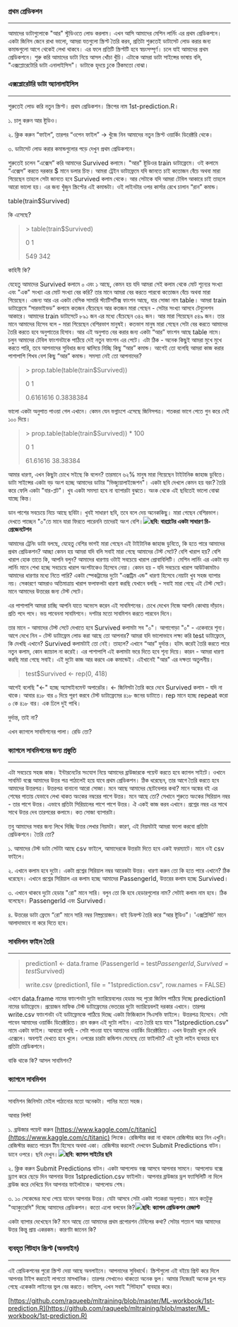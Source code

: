 ### প্রথম প্রেডিকশন

---

আমাদের ডাটাগুলোকে "আর" স্টুডিওতে লোড করলাম। এখন আসি আমাদের মেশিন লার্নিং এর প্রথম প্রেডিকশনে। একটা জিনিস জেনে রাখা ভালো, আমরা যতগুলো স্ক্রিপ্ট তৈরি করব, প্রতিটা শুরুতেই ডাটাসেট লোড করার জন্য কমান্ডগুলো আগে থেকেই লেখা থাকবে। এর ফলে প্রতিটি স্ক্রিপ্টটি হবে স্বয়ংসম্পূর্ণ। চলে যাই আমাদের প্রথম প্রেডিকশনে। শুরু করি আমাদের ডাটা নিয়ে আসল খোঁচা খুঁচি। এটাকে আমরা ডাটা সাইন্সের ভাষায় বলি, "এক্সপ্লোরেটোরি ডাটা এনালাইসিস"। ডাটাকে হৃদয়ে ঢুকে ঠিকমতো বোঝা।

### এক্সপ্লোরেটরি ডাটা অ্যানালাইসিস

---

শুরুতেই লোড করি নতুন স্ক্রিপ্ট। প্রথম প্রেডিকশন। স্ক্রিপের নাম 1st-prediction.R।

১. চালু করুন আর ষ্টুডিও।

২. ক্লিক করুন “ফাইল”, তারপর “ওপেন ফাইল” → খুঁজে নিন আমাদের নতুন স্ক্রিপ্ট ওয়ার্কিং ডিরেক্টরি থেকে।

৩. ডাটাসেট লোড করার কমান্ডগুলোর পড়ে দেখুন প্রথম প্রেডিকশনে।

শুরুতেই চলেন “এক্সেস” করি আমাদের Survived কলামে। "আর" ষ্টুডিওর train ডাটাফ্রেমে। ওই কলামে “এক্সেস” করতে দরকার $ মানে ডলার চিহ্ন। আমরা ট্রেইন ডাটাফ্রেমে যদি জানতে চাই কতোজন বেঁচে অথবা মারা গিয়েছেন তাহলে সেটা জানতে হবে Survived কলাম থেকে। আর সেটাকে যদি আমরা টেবিল আকারে চাই তাহলে আরো ভালো হয়। এর জন্য খুঁজুন স্ক্রিপ্টের এই কমান্ডটা। ওই লাইনটার ওপর কার্সার রেখে চালান “রান” কমান্ড।

table\(train$Survived\)

কি এসেছে?

> &gt; table\(train$Survived\)
>
> 0       1
>
> 549   342

কাহিনী কি?

যেহেতু আমাদের Survived কলামে ০ এবং ১ আছে, কেমন হয় যদি আমরা সেই কলাম থেকে মোট শূন্যের সংখ্যা এবং "এক" সংখ্যা এর মোট সংখ্যা বের করি? তার মানে আমরা বের করতে পারবো কতোজন বেঁচে অথবা মারা গিয়েছেন।  এজন্য আর এর একটা বেসিক সামারি স্ট্যাটিসটিক্স ফাংশন আছে, যার সোজা নাম table। আমরা train ডাটাফ্রেমে “সারভাইভড” কলামে কতজন বেঁচেছেন আর কতজন মারা গেছেন - সেটার সংখ্যা আসবে টেবুলেশন আকারে। আমাদের train ডাটাসেটে ৮৯১ জন এর মধ্যে বেঁচেছেন ৩৪২ জন। আর মারা গিয়েছেন ৫৪৯ জন। তার মানে আমাদের হিসেব বলে - মারা গিয়েছেন বেশিরভাগ মানুষই। কতভাগ মানুষ মারা গেছেন সেটা বের করতে আমাদের তৈরি করতে হবে অনুপাতের হিসাব। আর এই অনুপাত বের করার জন্য একটা “আর” ফাংশন আছে table নামে। চলুন আমাদের টেবিল ফাংশনটাকে পাঠিয়ে দেই নতুন ফাংশন এর পেটে। এটা ঠিক - অনেক কিছুই আমরা মুখে মুখে করতে পারি, তবে আপনাদের সুবিধার জন্য ঝালিয়ে নিচ্ছি কিছু “আর” কমান্ড। আগেই তো বলেছি আমরা কাজ করার পাশাপাশি শিখব বেশ কিছু “আর” কমান্ড। সমস্যা নেই তো আপনাদের?

> &gt; prop.table\(table\(train$Survived\)\)
>
> 0                        1
>
> 0.6161616         0.3838384

ভালো একটা অনুপাত পাওয়া গেল এখানে। কেমন যেন ভগ্নাংশে এসেছে জিনিসপত্র। শতকরা ভাগে পেতে গুন করে দেই ১০০ দিয়ে।

> &gt; prop.table\(table\(train$Survived\)\) \* 100
>
> 0                       1
>
> 61.61616         38.38384

আমার ধারণা, এখন কিছুটা চোখে সইছে কি বলেন? তারমানে ৬২% মানুষ মারা গিয়েছেন টাইটানিক জাহাজ ডুবিতে। ডাটা সাইন্সের একটা বড় অংশ হচ্ছে আমাদের ডাটার "ভিজ্যুয়ালাইজেশন"। একটা ছবি দেখলে কেমন হয় বরং? তৈরি করে ফেলি একটা "বার-প্লট"। খুব একটা সমস্যা হবে না ব্যাপারটা বুঝতে। অংক থেকে এই ছবিতেই ভালো বোঝা যাচ্ছে কিন্ত।

ডান পাশের সবচেয়ে নিচে আছে ছবিটা। খুবই সাধারণ ছবি, তবে বলে দেয় অনেককিছু। মারা গেছেন বেশিরভাগ। দেখতে পাচ্ছেন "০"তে মানে যারা ফিরতে পারেননি তাদেরই অংশ বেশি।![](/assets/barplot.png)**ছবি: বারপ্লটের একটা সাধারণ রি-প্রেজেনটেশন**

আমাদের ট্রেনিং ডাটা বলছে, যেহেতু বেশির ভাগই মারা গেছেন এই টাইটানিক জাহাজ ডুবিতে, কি হতে পারে আমাদের প্রথম প্রেডিকশন? আচ্ছা কেমন হয় আমরা যদি বলি সবাই মারা গেছে আমাদের টেস্ট সেটে? বেশি খারাপ হয়? বেশি খারাপ হোক তাতে কি, আপনি বলুন? আমাদের ধারণায় ওটাই সবচেয়ে খারাপ প্রোবাবিলিটি। মেশিন লার্নিং এর একটা বড় লার্নিং মানে শেখা হচ্ছে সবচেয়ে খারাপ অংশটাকেও হিসেবে নেয়া। কেমন হয় - যদি সবচেয়ে খারাপ আউটকামটাও আমাদের ধারণার মধ্যে নিতে পারি? একটা স্পেকট্রামের দুটো "এক্সট্রিম এন্ড" ধারণা হিসেবে নেয়াটা খুব সহজ ব্যাপার নয়। সেকারণে আমরাও অতিমাত্রায় খারাপ ফলাফলটা ধারণা করছি যেখানে বলছি - সবাই মারা গেছে এই টেস্ট সেটে। মানে আমাদের উত্তরের জন্য টেস্ট সেটে।

এর পাশাপাশি আমরা চাচ্ছি আপনি যাতে অভ্যেস করেন এই সাবমিশনের। চেখে দেখেন নিজে আপনি কোথায় দাঁড়ান। প্রতি পদে পদে। ভয় পাবেননা সাবমিশনে। দশটার মতো সাবমিশন করতে পারবেন দিনে।

তার মানে - আমাদের টেস্ট সেটে দেখাতে হবে Survived কলামটা সব "০"। আগাগোড়া "০" - একেবারে শূন্য। আগে দেখে নিন - টেস্ট ডাটাফ্রেম লোড করা আছে তো আপনার? আমরা যদি ভালোভাবে লক্ষ্য করি test ডাটাফ্রেমে, কি দেখছি এখানে? Survived কলামটাই তো নেই। তাহলে? এখানে “আর” দুর্দান্ত। হটাৎ করেই তৈরি করতে পারে নতুন কলাম, কোন ক্যাচাল না করেই। এর পাশাপাশি এই কলামটা ভরে দিতে হবে শূন্য দিয়ে। কারন - আমরা ধারণা করছি মারা গেছে সবাই। এই দুটো কাজ আর করবে এক কমান্ডেই। এইখানেই "আর" এর দক্ষতা অতুলনীয়।

> test$Survived &lt;- rep\(0, 418\)

আগেই বলেছি "&lt;-" হচ্ছে অ্যাসাইনমেন্ট অপারেটর। &lt;- জিনিসটা তৈরি করে দেবে Survived কলাম - যদি না থাকে। আবার ৪১৮ বার ০ দিয়ে পূরণ করবে টেস্ট ডাটাফ্রেমের ৪১৮ জনের ডাটাতে। rep মানে হচ্ছে repeat করো ০ কে ৪১৮ বার। এক ঢিলে দুই পাখি।

দুর্দান্ত, তাই না?

এখন ক্যাগলে সাবমিশনের পালা। রেডি তো?

### ক্যাগলে সাবমিশনের জন্য প্রস্তুতি

---

এটা সবচেয়ে সহজ কাজ। ইন্টারনেটের সংযোগ নিয়ে আমাদের ব্রাউজারকে পয়েন্ট করতে হবে ক্যাগল সাইটে। ওখানে সাবমিট বক্সে আমাদের উত্তর পত্র পাঠালেই হয়ে যাবে প্রথম প্রেডিকশন। ঠিক ধরেছেন, তার আগে তৈরি করতে হবে আমাদের উত্তরপত্র। উত্তরপত্র বানানো আরো সোজা। মনে আছে আমাদের ছোটবেলার কথা? মানে অঙ্কের বই এর শেষের পাতায় যেভাবে লেখা থাকত অংকের নম্বরের পাশে উত্তর। মনে আছে তো? সেখানে শুরুতে অংকের সিরিয়াল নম্বর - তার পাশে উত্তর। এভাবে প্রতিটা সিরিয়ালের পাশে পাশে উত্তর। ঐ একই কাজ করব এখানে। প্রশ্নের নম্বর এর সাথে সাথে উত্তর দেব তারপরের কলামে। কত সোজা ব্যাপারটা।

তবু আমাদের সবার জন্য লিখে দিচ্ছি উত্তর লেখার নিয়মটা। কারণ, এই নিয়মটাই আমরা ফলো করবো প্রতিটা প্রেডিকশনে। তৈরি তো?

১. আমাদের টেস্ট ডাটা সেটটা আছে csv ফাইলে, আমাদেরকে উত্তরটা দিতে হবে একই ফরম্যাটে। মানে ওই csv ফাইলে।

২. এখানে কলাম হবে দুটো। একটা প্রশ্নের সিরিয়াল নম্বর  আরেকটা উত্তর। ধারণা করুন তো কি হতে পারে এখানে? ঠিক ধরেছেন। এখানে প্রশ্নের সিরিয়াল এর কলাম হচ্ছে আমাদের PassengerId, উত্তরের কলাম হচ্ছে Survived।

৩. এখানে থাকবে দুটো হেডার "রো" মানে সারি। বলুন তো কি হবে হেডারগুলোর নাম? সেটাই কলাম নাম হবে। ঠিক বলেছেন। PassengerId এবং Survived।

৪. উত্তরের ডাটা ফ্রেমে “রো” মানে সারি নম্বর নিষ্প্রয়োজন। বাই ডিফল্ট তৈরি করে “আর ষ্টুডিও”। 'এক্সপ্লিসিট' মানে আলাদাভাবে না করে দিতে হবে।

### সাবমিশন ফাইল তৈরি

---

> prediction1 &lt;- data.frame \(PassengerId = test$PassengerId, Survived = test$Survived\)
>
> write.csv \(prediction1, file = "1stprediction.csv", row.names = FALSE\)

এখানে data.frame নামের ফাাংশনটা দুটো ভ্যারিয়েবলের হেডার সহ পুরো জিনিস পাঠিয়ে দিচ্ছে prediction1 নামের ডাটাফ্রেমে। প্রয়োজন মাফিক টেস্ট ডাটাফ্রেমের ভেতরের দুটো ভ্যারিয়েবলই দরকার এখানে। তারপর write.csv ফাাংশনটা ওই ডাটাফ্রেমকে পাঠিয়ে দিচ্ছে একটা ফিজিক্যাল সিএসভি ফাইলে। উত্তরপত্র হিসেবে। সেটা পাবেন আমাদের ওয়ার্কিং ডিরেক্টরিতে। রান করুন এই দুটো লাইন। এতে তৈরি হয়ে যাবে "1stprediction.csv" নামে একটা ফাইল। আবারো বলছি - সেটা পাওয়া যাবে আমাদের ওয়ার্কিং ডিরেক্টরিতে। এখন উত্তরটা খুলে দেখি এক্সেলে। অবশ্যই দেখতে হবে খুলে। ওপরের চারটা কন্ডিশন মেনেছে তো ফাইলটা? এই দুটো লাইন ব্যবহার হবে প্রতিটা প্রেডিকশনে।

বাকি থাকে কি? আসল সাবমিশন?

### ক্যাগলে সাবমিশন

---

সাবমিশন জিনিসটা মেইল পাঠানোর মতো অনেকটা। পানির মতো সহজ।

আবার লিস্ট!

১. ব্রাউজার পয়েন্ট করুন [https://www.kaggle.com/c/titanic](https://www.kaggle.com/c/titanic) লিংকে। রেজিস্টার করা না থাকলে রেজিস্টার করে নিন এখুনি। রেজিস্টার করতে পারেন টীম হিসেবে অথবা একা। রেজিস্টার করলেই দেখবেন Submit Predictions বাটন। ডানে ওপরে। ছবি দেখুন।![](/assets/kaggle.png)**ছবি: ক্যাগল সাইটের ছবি**

২. ক্লিক করুন Submit Predictions বাটন। একটা আপলোড বক্স আসবে আপনার সামনে। আপলোড বক্সে ড্র্যাগ করে ছেড়ে দিন আপনার উত্তর 1stprediction.csv ফাইলটা। আপনার ব্রাউজার ড্রপ ফ্যাসিলিটি না দিলে ব্রাউজ করে দেখিয়ে দিন আপনার ফাইলটাকে। আপলোড শেষ।

৩. ১০ সেকেন্ডের মধ্যে পেয়ে যাবেন আপনার উত্তর। যেটা আসবে সেটা একটা শতকরা অনুপাত। মানে কতটুকু "অ্যাক্যুরেসি" দিচ্ছে আমাদের প্রেডিকশন। কতো এলো বলবেন কি?![](/assets/Slide7.JPG)**ছবি: ক্যাগল প্রেডিকশন রেজাল্ট**

একটা ব্যাপার দেখেছেন কি? মনে আছে তো আমাদের প্রথম প্রপোরশন টেবিলের কথা? সেটার শতাংশ আর আমাদের উত্তর কিন্তু প্রায় একরকম। কারণটা জানেন কি?

### ব্যবহৃত গিটহাব স্ক্রিপ্ট \(অনলাইন\)

---

এই প্রেডিকশনের পুরো স্ক্রিপ্ট দেয়া আছে অনলাইনে। আপনাদের সুবিধার্থে। স্ক্রিপ্টগুলো এই বইয়ে প্রিন্ট করে দিলে আপনার টাইপ করতেই লাগতো মাসখানিক। তারপর সেখানেও থাকতো অনেক ভুল। আমার নিজেরই অনেক চুল পড়ে গেছে একেকটা লাইনের ভুল বের করতে। ভাগ্যিস, এখন সবাই "গিটহাব" ব্যবহার করে।

[https://github.com/raqueeb/mltraining/blob/master/ML-workbook/1st-prediction.R](https://github.com/raqueeb/mltraining/blob/master/ML-workbook/1st-prediction.R)

